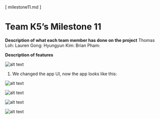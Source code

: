 [ milestone11.md ]

# Team K5’s Milestone 11

**Description of what each team member has done on the project**
Thomas Loh: 
Lauren Gong: 
Hyungyun Kim: 
Brian Pham: 


**Description of features**

![alt text](https://github.com/withyuns/cogsmap/blob/master/images/md9_screen03.JPG)

1. We changed the app UI, now the app looks like this:


![alt text](https://github.com/withyuns/cogsmap/blob/master/images/md11_screen03.JPG)


![alt text](https://github.com/withyuns/cogsmap/blob/master/images/md11_screen04.JPG)


![alt text](https://github.com/withyuns/cogsmap/blob/master/images/md11_screen05.JPG)


![alt text](https://github.com/withyuns/cogsmap/blob/master/images/md11_screen06.JPG)

